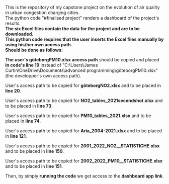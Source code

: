 This is the repository of my capstone project on the evolution of air quality in urban congestion charging cities.  
The python code "#finalised project" renders a dashboard of the project's results.  
**The six Excel files contain the data for the project and are to be downloaded.**  
**This python code requires that the user inserts the Excel files manually by using his/her own access path.**  
**Should be done as follows:**

**The user's göteborgPM10.xlsx access path** should be copied and placed **in code's line 19** instead of "C:\Users\James Curtin\OneDrive\Documents\advanced programming\göteborgPM10.xlsx" (the developper's own access path).

User's access path to be copied for **göteborgNO2.xlsx** and to be placed in **line 20**.

User's access path to be copied for **NO2_tables_2021secondshot.xlsx** and to be placed in **line 73**.

User's access path to be copied for **PM10_tables_2021.xlsx** and to be placed in **line 74**.

User's access path to be copied for **Aria_2004-2021.xlsx** and to be placed in **line 121**.

User's access path to be copied for **2001_2022_NO2__STATISTICHE.xlsx** and to be placed in **line 150**.

User's access path to be copied for **2002_2022_PM10__STATISTICHE.xlsx** and to be placed in **line 151**.

Then, by simply **running the code** we get access to the **dashboard app link**.
